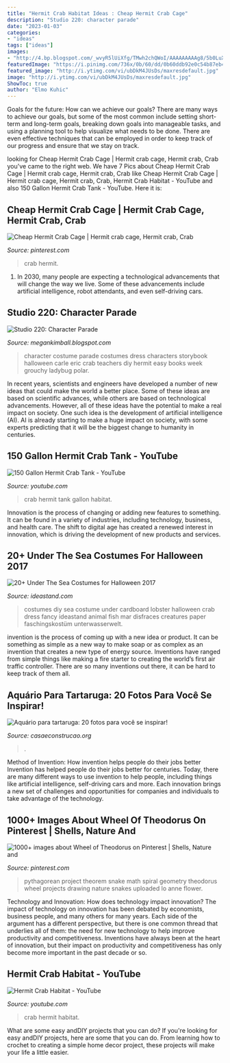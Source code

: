 ```yaml
---
title: "Hermit Crab Habitat Ideas : Cheap Hermit Crab Cage"
description: "Studio 220: character parade"
date: "2023-01-03"
categories:
- "ideas"
tags: ["ideas"]
images:
- "http://4.bp.blogspot.com/_wvyR5lUiXfg/TMwh2chQWoI/AAAAAAAAAg8/5b0LuX7vuEc/s1600/photo_001.JPG"
featuredImage: "https://i.pinimg.com/736x/0b/60/dd/0b60ddb92e0c54b87eb4adbfd02efb90.jpg"
featured_image: "http://i.ytimg.com/vi/ubDkM4JUsDs/maxresdefault.jpg"
image: "http://i.ytimg.com/vi/ubDkM4JUsDs/maxresdefault.jpg"
ShowToc: true
author: "Elmo Kuhic"
---
```



Goals for the future: How can we achieve our goals?
There are many ways to achieve our goals, but some of the most common include setting short-term and long-term goals, breaking down goals into manageable tasks, and using a planning tool to help visualize what needs to be done. There are even effective techniques that can be employed in order to keep track of our progress and ensure that we stay on track.

	

		
looking for Cheap Hermit Crab Cage | Hermit crab cage, Hermit crab, Crab you've came to the right web. We have 7 Pics about Cheap Hermit Crab Cage | Hermit crab cage, Hermit crab, Crab like Cheap Hermit Crab Cage | Hermit crab cage, Hermit crab, Crab, Hermit Crab Habitat - YouTube and also 150 Gallon Hermit Crab Tank - YouTube. Here it is:
		
    
## Cheap Hermit Crab Cage | Hermit Crab Cage, Hermit Crab, Crab

<img loading=lazy src="https://i.pinimg.com/736x/0b/60/dd/0b60ddb92e0c54b87eb4adbfd02efb90.jpg" onerror="this.onerror=null;this.src='https://tse4.mm.bing.net/th?id=OIP.8cixm-SMOWPIC_vp-56TfgHaHa&amp;pid=15.1';" alt="Cheap Hermit Crab Cage | Hermit crab cage, Hermit crab, Crab">

_Source: pinterest.com_

>crab hermit. 

	

1. In 2030, many people are expecting a technological advancements that will change the way we live. Some of these advancements include artificial intelligence, robot attendants, and even self-driving cars. 

    
## Studio 220: Character Parade

<img loading=lazy src="http://4.bp.blogspot.com/_wvyR5lUiXfg/TMwh2chQWoI/AAAAAAAAAg8/5b0LuX7vuEc/s1600/photo_001.JPG" onerror="this.onerror=null;this.src='https://tse3.mm.bing.net/th?id=OIP.rpUtxLuMf9VD6ccWCObJcwHaJ6&amp;pid=15.1';" alt="Studio 220: Character Parade">

_Source: megankimball.blogspot.com_

>character costume parade costumes dress characters storybook halloween carle eric crab teachers diy hermit easy books week grouchy ladybug polar. 

	

In recent years, scientists and engineers have developed a number of new ideas that could make the world a better place. Some of these ideas are based on scientific advances, while others are based on technological advancements. However, all of these ideas have the potential to make a real impact on society. One such idea is the development of artificial intelligence (AI). AI is already starting to make a huge impact on society, with some experts predicting that it will be the biggest change to humanity in centuries.

    
## 150 Gallon Hermit Crab Tank - YouTube

<img loading=lazy src="https://i.ytimg.com/vi/WrahzfQ5C-Q/hqdefault.jpg" onerror="this.onerror=null;this.src='https://tse1.mm.bing.net/th?id=OIP.hHd1x9TIHhTToRwMUixilgHaFj&amp;pid=15.1';" alt="150 Gallon Hermit Crab Tank - YouTube">

_Source: youtube.com_

>crab hermit tank gallon habitat. 

	

Innovation is the process of changing or adding new features to something. It can be found in a variety of industries, including technology, business, and health care. The shift to digital age has created a renewed interest in innovation, which is driving the development of new products and services.

    
## 20+ Under The Sea Costumes For Halloween 2017

<img loading=lazy src="https://ideastand.com/wp-content/uploads/2017/09/sea-costume-diy/5-under-the-sea-costumes-costume-diy.jpg" onerror="this.onerror=null;this.src='https://tse3.mm.bing.net/th?id=OIP.40EgsAEdXPxCaV4Pz-GU8QHaKW&amp;pid=15.1';" alt="20+ Under The Sea Costumes for Halloween 2017">

_Source: ideastand.com_

>costumes diy sea costume under cardboard lobster halloween crab dress fancy ideastand animal fish mar disfraces creatures paper faschingskostüm unterwasserwelt. 

	

invention is the process of coming up with a new idea or product. It can be something as simple as a new way to make soap or as complex as an invention that creates a new type of energy source. Inventions have ranged from simple things like making a fire starter to creating the world’s first air traffic controller. There are so many inventions out there, it can be hard to keep track of them all.

    
## Aquário Para Tartaruga: 20 Fotos Para Você Se Inspirar!

<img loading=lazy src="https://casaeconstrucao.org/wp-content/uploads/2017/05/aquario-para-tartaruga-16.jpg" onerror="this.onerror=null;this.src='https://tse3.mm.bing.net/th?id=OIP.RYxqMULlPfkvnpBMKe5q_wHaFj&amp;pid=15.1';" alt="Aquário para tartaruga: 20 fotos para você se inspirar!">

_Source: casaeconstrucao.org_

>. 

	

Method of Invention: How invention helps people do their jobs better
Invention has helped people do their jobs better for centuries. Today, there are many different ways to use invention to help people, including things like artificial intelligence, self-driving cars and more. Each innovation brings a new set of challenges and opportunities for companies and individuals to take advantage of the technology.

    
## 1000+ Images About Wheel Of Theodorus On Pinterest | Shells, Nature And

<img loading=lazy src="https://s-media-cache-ak0.pinimg.com/736x/53/1a/83/531a8370d45cf27de895611a8082b240.jpg" onerror="this.onerror=null;this.src='https://tse1.mm.bing.net/th?id=OIP.VCbzF_Xuu-1vcZ1rlSUcqgHaJ6&amp;pid=15.1';" alt="1000+ images about Wheel of Theodorus on Pinterest | Shells, Nature and">

_Source: pinterest.com_

>pythagorean project theorem snake math spiral geometry theodorus wheel projects drawing nature snakes uploaded lo anne flower. 

	

Technology and Innovation: How does technology impact innovation?
The impact of technology on innovation has been debated by economists, business people, and many others for many years. Each side of the argument has a different perspective, but there is one common thread that underlies all of them: the need for new technology to help improve productivity and competitiveness. Inventions have always been at the heart of innovation, but their impact on productivity and competitiveness has only become more important in the past decade or so.

    
## Hermit Crab Habitat - YouTube

<img loading=lazy src="http://i.ytimg.com/vi/ubDkM4JUsDs/maxresdefault.jpg" onerror="this.onerror=null;this.src='https://tse3.mm.bing.net/th?id=OIP.6u87cPzmnD57aJ11uW-fnAHaEK&amp;pid=15.1';" alt="Hermit Crab Habitat - YouTube">

_Source: youtube.com_

>crab hermit habitat. 

	

What are some easy andDIY projects that you can do?
If you're looking for easy andDIY projects, here are some that you can do. From learning how to crochet to creating a simple home decor project, these projects will make your life a little easier.

